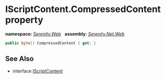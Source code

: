 # IScriptContent.CompressedContent property
**namespace:** *[Serenity.Web](../../README.md#serenity.web-namespace)*   **assembly**: *[Serenity.Net.Web](../../README.md)*

```csharp
public byte[] CompressedContent { get; }
```

## See Also

* interface [IScriptContent](../IScriptContent.md)